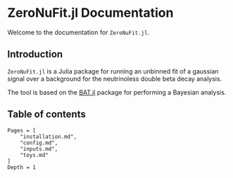 # ZeroNuFit.jl Documentation

Welcome to the documentation for `ZeroNuFit.jl`.

## Introduction

`ZeroNuFit.jl` is a Julia package for running an unbinned fit of a gaussian signal over a background for the neutrinoless double beta decay analysis.

The tool is based on the [BAT.jl](https://bat.github.io/BAT.jl/dev/) package for performing a Bayesian analysis.


## Table of contents

```@contents
Pages = [
    "installation.md",
    "config.md",
    "inputs.md",
    "toys.md"
]
Depth = 1
```